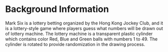 # Background Information
Mark Six is a lottery betting organized by the Hong Kong Jockey Club, and it is a lottery-style game where players guess what numbers will be drawn out of lottery machine. The lottery machine is a transparent plastic cylinder which contains color Red, Blue and Green balls with numbers 1 to 49. The cylinder is rotated to provide randomization in the drawing process. 
